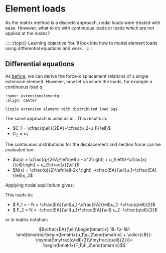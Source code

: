 # Element loads

As the matrix method is a discrete approach, nodal loads were treated with ease. However, what to do with continuous loads or loads which are not applied at the nodes?

::::::{topic} Learning objective
You'll look into how to model element loads using differential equations and work.
::::::

## Differential equations
As [before](../lecture1/single_element.md), we can derive the force-displacement relations of a single extension element. However, now let's include the loads, for example a continuous load $q$

```{figure} extensionelementq.svg
:name: extensionelementq
:align: center

Single extension element with distributed load $q$
```

The same approach is used as in [](./recap.ipynb). This results in:

- $C_1 = \cfrac{q\ell}{2EA}+\cfrac{u_2-u_1}{\ell}$
- $C_2 = u_1$

The continuous distributions for the displacement and section force can be evaluated too:
- $u(x) = \cfrac{q}{2EA}\left(\ell x - x^2\right) + u_1\left(1-\cfrac{x}{\ell}\right) + u_2\cfrac{x}{\ell}$
- $N(x) = \cfrac{q}{2}\left(\ell-2x \right) -\cfrac{EA}{\ell}u_1+\cfrac{EA}{\ell}u_2$

Applying nodal equilibrium gives:

This leads to:
- $ F_1 = - N = \cfrac{EA}{\ell}u_1-\cfrac{EA}{\ell}u_2 -\cfrac{q\ell}{2}$
- $ F_2 = N = -\cfrac{EA}{\ell}u_1+\cfrac{EA}{\ell} u_2 -\cfrac{q\ell}{2}$

or in matrix notation:

$$\cfrac{EA}{\ell}\begin{bmatrix} 1&-1\\-1&1 \end{bmatrix}\begin{bmatrix}u_1\\u_2\end{bmatrix} + \color{cB}{-\mymat{\myfrac{q\ell}{2}\\\myfrac{q\ell}{2}}}= \begin{bmatrix}F_1\\F_2\end{bmatrix}$$